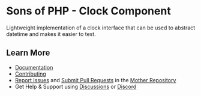 Sons of PHP - Clock Component
=============================

Lightweight implementation of a clock interface that can be used to abstract
datetime and makes it easier to test.

## Learn More

* [Documentation][docs]
* [Contributing][contributing]
* [Report Issues][issues] and [Submit Pull Requests][pull-requests] in the [Mother Repository][mother-repo]
* Get Help & Support using [Discussions][discussions] or [Discord][discord]

[discussions]: https://github.com/orgs/SonsOfPHP/discussions
[mother-repo]: https://github.com/SonsOfPHP/sonsofphp
[contributing]: https://docs.sonsofphp.com/contributing/
[docs]: https://docs.sonsofphp.com/components/clock/
[issues]: https://github.com/SonsOfPHP/sonsofphp/issues?q=is%3Aopen+is%3Aissue+label%3AClock
[pull-requests]: https://github.com/SonsOfPHP/sonsofphp/pulls?q=is%3Aopen+is%3Apr+label%3AClock
[discord]: https://discord.gg/sdVxNhFqND
